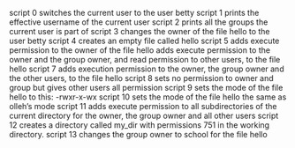 script 0 switches the current user to the user betty
script 1 prints the effective username of the current user
script 2 prints all the groups the current user is part of
script 3 changes the owner of the file hello to the user betty
script 4 creates an empty file called hello
script 5 adds execute permission to the owner of the file hello
adds execute permission to the owner and the group owner, and read permission to other users, to the file hello
script 7 adds execution permission to the owner, the group owner and the other users, to the file hello
script 8 sets no permission to owner and group but gives other users all permission
script 9 sets the mode of the file hello to this: -rwxr-x-wx
script 10 sets the mode of the file hello the same as olleh’s mode
script 11 adds execute permission to all subdirectories of the current directory for the owner, the group owner and all other users
script 12 creates a directory called my_dir with permissions 751 in the working directory.
script 13 changes the group owner to school for the file hello
